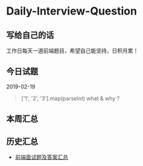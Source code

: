 # Daily-Interview-Question


## 写给自己的话

工作日每天一道前端题目，希望自己能坚持，日积月累！


## 今日试题

2019-02-19

> ['1', '2', '3'].map(parseInt) what & why ?


## 本周汇总


## 历史汇总

* [前端面试题及答案汇总](https://github.com/Advanced-Frontend/Daily-Interview-Question/blob/master/datum/summary.md)

